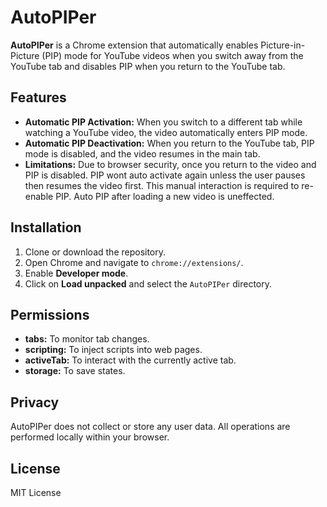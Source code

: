 # AutoPIPer

**AutoPIPer** is a Chrome extension that automatically enables Picture-in-Picture (PIP) mode for YouTube videos when you switch away from the YouTube tab and disables PIP when you return to the YouTube tab.

## Features

- **Automatic PIP Activation:** When you switch to a different tab while watching a YouTube video, the video automatically enters PIP mode.
- **Automatic PIP Deactivation:** When you return to the YouTube tab, PIP mode is disabled, and the video resumes in the main tab.
- **Limitations:** Due to browser security, once you return to the video and PIP is disabled. PIP wont auto activate again unless the user pauses then resumes the video first. This manual interaction is required to re-enable PIP. Auto PIP after loading a new video is uneffected.

## Installation

1. Clone or download the repository.
2. Open Chrome and navigate to `chrome://extensions/`.
3. Enable **Developer mode**.
4. Click on **Load unpacked** and select the `AutoPIPer` directory.

## Permissions

- **tabs:** To monitor tab changes.
- **scripting:** To inject scripts into web pages.
- **activeTab:** To interact with the currently active tab.
- **storage:** To save states.

## Privacy

AutoPIPer does not collect or store any user data. All operations are performed locally within your browser.

## License

MIT License